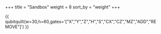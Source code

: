 +++
title = "Sandbox"
weight = 8
sort_by = "weight"
+++

{{ qubitquilt(w=30,h=60,gates='["X","Y","Z","H","S","CX","CZ","MZ","ADD","REMOVE"]') }}
